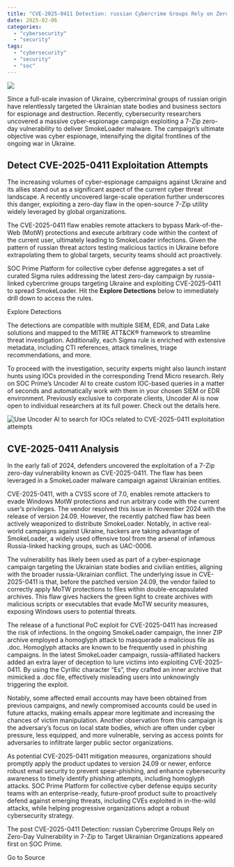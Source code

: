 ```yaml
---
title: "CVE-2025-0411 Detection: russian Cybercrime Groups Rely on Zero-Day Vulnerability in 7-Zip to Target Ukrainian Organizations"
date: 2025-02-06
categories: 
  - "cybersecurity"
  - "security"
tags: 
  - "cybersecurity"
  - "security"
  - "soc"
---
```


![](https://socprime.com/wp-content/uploads/CVE-2025-0411-1-400x234.jpg)

Since a full-scale invasion of Ukraine, cybercriminal groups of russian origin have relentlessly targeted the Ukrainian state bodies and business sectors for espionage and destruction. Recently, cybersecurity researchers uncovered a massive cyber-espionage campaign exploiting a 7-Zip zero-day vulnerability to deliver SmokeLoader malware. The campaign’s ultimate objective was cyber espionage, intensifying the digital frontlines of the ongoing war in Ukraine.

## Detect CVE-2025-0411 Exploitation Attempts

The increasing volumes of cyber-espionage campaigns against Ukraine and its allies stand out as a significant aspect of the current cyber threat landscape. A recently uncovered large-scale operation further underscores this danger, exploiting a zero-day flaw in the open-source 7-Zip utility widely leveraged by global organizations. 

The CVE-2025-0411 flaw enables remote attackers to bypass Mark-of-the-Web (MotW) protections and execute arbitrary code within the context of the current user, ultimately leading to SmokeLoader infections. Given the pattern of russian threat actors testing malicious tactics in Ukraine before extrapolating them to global targets, security teams should act proactively. 

SOC Prime Platform for collective cyber defense aggregates a set of curated Sigma rules addressing the latest zero-day campaign by russia-linked cybercrime groups targeting Ukraine and exploiting CVE-2025-0411 to spread SmokeLoader. Hit the **Explore Detections** below to immediately drill down to access the rules.

Explore Detections

The detections are compatible with multiple SIEM, EDR, and Data Lake solutions and mapped to the MITRE ATT&CK® framework to streamline threat investigation. Additionally, each Sigma rule is enriched with extensive metadata, including CTI references, attack timelines, triage recommendations, and more. 

To proceed with the investigation, security experts might also launch instant hunts using IOCs provided in the corresponding Trend Micro research. Rely on SOC Prime’s Uncoder AI to create custom IOC-based queries in a matter of seconds and automatically work with them in your chosen SIEM or EDR environment. Previously exclusive to corporate clients, Uncoder AI is now open to individual researchers at its full power. Check out the details here.

![Use Uncoder AI to search for IOCs related to CVE-2025-0411 exploitation attempts](https://socprime.com/wp-content/uploads/IOC_7-Zip-Vulnerability.png)

## CVE-2025-0411 Analysis

In the early fall of 2024, defenders uncovered the exploitation of a 7-Zip zero-day vulnerability known as CVE-2025-0411. The flaw has been leveraged in a SmokeLoader malware campaign against Ukrainian entities. 

CVE-2025-0411, with a CVSS score of 7.0, enables remote attackers to evade Windows MotW protections and run arbitrary code with the current user’s privileges. The vendor resolved this issue in November 2024 with the release of version 24.09. However, the recently patched flaw has been actively weaponized to distribute SmokeLoader. Notably, in active real-world campaigns against Ukraine, hackers are taking advantage of SmokeLoader, a widely used offensive tool from the arsenal of infamous Russia-linked hacking groups, such as UAC-0006.

The vulnerability has likely been used as part of a cyber-espionage campaign targeting the Ukrainian state bodies and civilian entities, aligning with the broader russia-Ukrainian conflict. The underlying issue in CVE-2025-0411 is that, before the patched version 24.09, the vendor failed to correctly apply MoTW protections to files within double-encapsulated archives. This flaw gives hackers the green light to create archives with malicious scripts or executables that evade MoTW security measures, exposing Windows users to potential threats.

The release of a functional PoC exploit for CVE-2025-0411 has increased the risk of infections. In the ongoing SmokeLoader campaign, the inner ZIP archive employed a homoglyph attack to masquerade a malicious file as .doc. Homoglyph attacks are known to be frequently used in phishing campaigns. In the latest SmokeLoader campaign, russia-affiliated hackers added an extra layer of deception to lure victims into exploiting CVE-2025-0411. By using the Cyrillic character “Es”, they crafted an inner archive that mimicked a .doc file, effectively misleading users into unknowingly triggering the exploit. 

Notably, some affected email accounts may have been obtained from previous campaigns, and newly compromised accounts could be used in future attacks, making emails appear more legitimate and increasing the chances of victim manipulation. Another observation from this campaign is the adversary’s focus on local state bodies, which are often under cyber pressure, less equipped, and more vulnerable, serving as access points for adversaries to infiltrate larger public sector organizations.

As potential CVE-2025-0411 mitigation measures, organizations should promptly apply the product updates to version 24.09 or newer, enforce robust email security to prevent spear-phishing, and enhance cybersecurity awareness to timely identify phishing attempts, including homoglyph attacks. SOC Prime Platform for collective cyber defense equips security teams with an enterprise-ready, future-proof product suite to proactively defend against emerging threats, including CVEs exploited in in-the-wild attacks, while helping progressive organizations adopt a robust cybersecurity strategy. 

  
  

The post CVE-2025-0411 Detection: russian Cybercrime Groups Rely on Zero-Day Vulnerability in 7-Zip to Target Ukrainian Organizations appeared first on SOC Prime.

Go to Source
